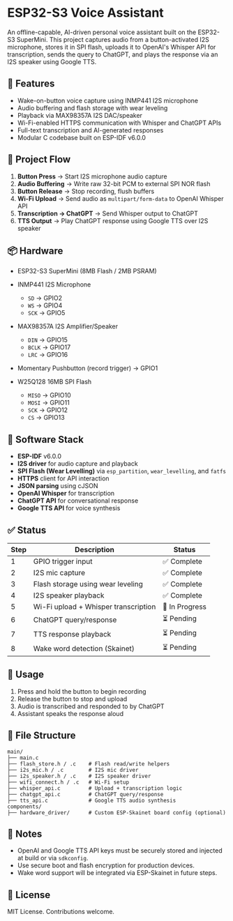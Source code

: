 # ESP32-S3 Voice Assistant

An offline-capable, AI-driven personal voice assistant built on the ESP32-S3 SuperMini. This project captures audio from a button-activated I2S microphone, stores it in SPI flash, uploads it to OpenAI's Whisper API for transcription, sends the query to ChatGPT, and plays the response via an I2S speaker using Google TTS.

## 🚀 Features

* Wake-on-button voice capture using INMP441 I2S microphone
* Audio buffering and flash storage with wear leveling
* Playback via MAX98357A I2S DAC/speaker
* Wi-Fi-enabled HTTPS communication with Whisper and ChatGPT APIs
* Full-text transcription and AI-generated responses
* Modular C codebase built on ESP-IDF v6.0.0

## 🧠 Project Flow

1. **Button Press** → Start I2S microphone audio capture
2. **Audio Buffering** → Write raw 32-bit PCM to external SPI NOR flash
3. **Button Release** → Stop recording, flush buffers
4. **Wi-Fi Upload** → Send audio as `multipart/form-data` to OpenAI Whisper API
5. **Transcription → ChatGPT** → Send Whisper output to ChatGPT
6. **TTS Output** → Play ChatGPT response using Google TTS over I2S speaker

## 📦 Hardware

* ESP32-S3 SuperMini (8MB Flash / 2MB PSRAM)
* INMP441 I2S Microphone

  * `SD` → GPIO2
  * `WS` → GPIO4
  * `SCK` → GPIO5
* MAX98357A I2S Amplifier/Speaker

  * `DIN` → GPIO15
  * `BCLK` → GPIO17
  * `LRC` → GPIO16
* Momentary Pushbutton (record trigger) → GPIO1
* W25Q128 16MB SPI Flash

  * `MISO` → GPIO10
  * `MOSI` → GPIO11
  * `SCK`  → GPIO12
  * `CS`   → GPIO13

## 🔧 Software Stack

* **ESP-IDF** v6.0.0
* **I2S driver** for audio capture and playback
* **SPI Flash (Wear Levelling)** via `esp_partition`, `wear_levelling`, and `fatfs`
* **HTTPS** client for API interaction
* **JSON parsing** using cJSON
* **OpenAI Whisper** for transcription
* **ChatGPT API** for conversational response
* **Google TTS API** for voice synthesis

## ✅ Status

| Step | Description                          | Status         |
| ---- | ------------------------------------ | -------------- |
| 1    | GPIO trigger input                   | ✅ Complete     |
| 2    | I2S mic capture                      | ✅ Complete     |
| 3    | Flash storage using wear leveling    | ✅ Complete     |
| 4    | I2S speaker playback                 | ✅ Complete     |
| 5    | Wi-Fi upload + Whisper transcription | 🔄 In Progress |
| 6    | ChatGPT query/response               | ⏳ Pending      |
| 7    | TTS response playback                | ⏳ Pending      |
| 8    | Wake word detection (Skainet)        | ⏳ Pending      |

## 📂 Usage

1. Press and hold the button to begin recording
2. Release the button to stop and upload
3. Audio is transcribed and responded to by ChatGPT
4. Assistant speaks the response aloud

## 📁 File Structure

```
main/
├── main.c
├── flash_store.h / .c    # Flash read/write helpers
├── i2s_mic.h / .c        # I2S mic driver
├── i2s_speaker.h / .c    # I2S speaker driver
├── wifi_connect.h / .c   # Wi-Fi setup
├── whisper_api.c         # Upload + transcription logic
├── chatgpt_api.c         # ChatGPT query/response
├── tts_api.c             # Google TTS audio synthesis
components/
├── hardware_driver/      # Custom ESP-Skainet board config (optional)
```

## 🔐 Notes

* OpenAI and Google TTS API keys must be securely stored and injected at build or via `sdkconfig`.
* Use secure boot and flash encryption for production devices.
* Wake word support will be integrated via ESP-Skainet in future steps.

## 📜 License

MIT License. Contributions welcome.
